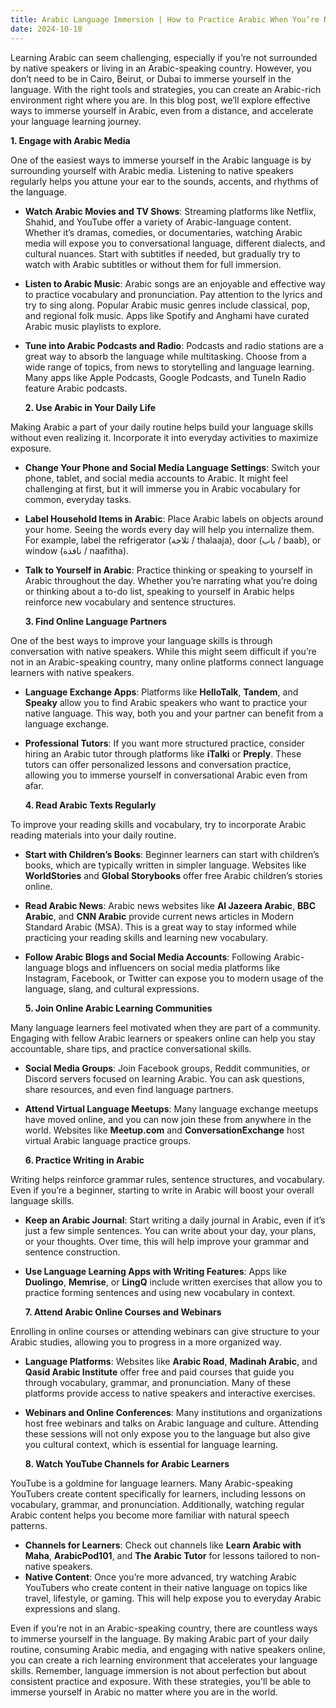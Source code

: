 ```yaml
---
title: Arabic Language Immersion | How to Practice Arabic When You’re Not in an Arabic-Speaking Country
date: 2024-10-18
---
```


Learning Arabic can seem challenging, especially if you’re not surrounded by native speakers or living in an Arabic-speaking country. However, you don’t need to be in Cairo, Beirut, or Dubai to immerse yourself in the language. With the right tools and strategies, you can create an Arabic-rich environment right where you are. In this blog post, we’ll explore effective ways to immerse yourself in Arabic, even from a distance, and accelerate your language learning journey.

**1. Engage with Arabic Media**

One of the easiest ways to immerse yourself in the Arabic language is by surrounding yourself with Arabic media. Listening to native speakers regularly helps you attune your ear to the sounds, accents, and rhythms of the language.

- **Watch Arabic Movies and TV Shows**: Streaming platforms like Netflix, Shahid, and YouTube offer a variety of Arabic-language content. Whether it’s dramas, comedies, or documentaries, watching Arabic media will expose you to conversational language, different dialects, and cultural nuances. Start with subtitles if needed, but gradually try to watch with Arabic subtitles or without them for full immersion.
- **Listen to Arabic Music**: Arabic songs are an enjoyable and effective way to practice vocabulary and pronunciation. Pay attention to the lyrics and try to sing along. Popular Arabic music genres include classical, pop, and regional folk music. Apps like Spotify and Anghami have curated Arabic music playlists to explore.

- **Tune into Arabic Podcasts and Radio**: Podcasts and radio stations are a great way to absorb the language while multitasking. Choose from a wide range of topics, from news to storytelling and language learning. Many apps like Apple Podcasts, Google Podcasts, and TuneIn Radio feature Arabic podcasts.

  **2. Use Arabic in Your Daily Life**

Making Arabic a part of your daily routine helps build your language skills without even realizing it. Incorporate it into everyday activities to maximize exposure.

- **Change Your Phone and Social Media Language Settings**: Switch your phone, tablet, and social media accounts to Arabic. It might feel challenging at first, but it will immerse you in Arabic vocabulary for common, everyday tasks.

- **Label Household Items in Arabic**: Place Arabic labels on objects around your home. Seeing the words every day will help you internalize them. For example, label the refrigerator (ثلاجة / thalaaja), door (باب / baab), or window (نافذة / naafitha).

- **Talk to Yourself in Arabic**: Practice thinking or speaking to yourself in Arabic throughout the day. Whether you’re narrating what you’re doing or thinking about a to-do list, speaking to yourself in Arabic helps reinforce new vocabulary and sentence structures.

  **3. Find Online Language Partners**

One of the best ways to improve your language skills is through conversation with native speakers. While this might seem difficult if you’re not in an Arabic-speaking country, many online platforms connect language learners with native speakers.

- **Language Exchange Apps**: Platforms like **HelloTalk**, **Tandem**, and **Speaky** allow you to find Arabic speakers who want to practice your native language. This way, both you and your partner can benefit from a language exchange.
- **Professional Tutors**: If you want more structured practice, consider hiring an Arabic tutor through platforms like **iTalki** or **Preply**. These tutors can offer personalized lessons and conversation practice, allowing you to immerse yourself in conversational Arabic even from afar.

  **4. Read Arabic Texts Regularly**

To improve your reading skills and vocabulary, try to incorporate Arabic reading materials into your daily routine.

- **Start with Children’s Books**: Beginner learners can start with children’s books, which are typically written in simpler language. Websites like **WorldStories** and **Global Storybooks** offer free Arabic children’s stories online.

- **Read Arabic News**: Arabic news websites like **Al Jazeera Arabic**, **BBC Arabic**, and **CNN Arabic** provide current news articles in Modern Standard Arabic (MSA). This is a great way to stay informed while practicing your reading skills and learning new vocabulary.

- **Follow Arabic Blogs and Social Media Accounts**: Following Arabic-language blogs and influencers on social media platforms like Instagram, Facebook, or Twitter can expose you to modern usage of the language, slang, and cultural expressions.

  **5. Join Online Arabic Learning Communities**

Many language learners feel motivated when they are part of a community. Engaging with fellow Arabic learners or speakers online can help you stay accountable, share tips, and practice conversational skills.

- **Social Media Groups**: Join Facebook groups, Reddit communities, or Discord servers focused on learning Arabic. You can ask questions, share resources, and even find language partners.
- **Attend Virtual Language Meetups**: Many language exchange meetups have moved online, and you can now join these from anywhere in the world. Websites like **Meetup.com** and **ConversationExchange** host virtual Arabic language practice groups.

  **6. Practice Writing in Arabic**

Writing helps reinforce grammar rules, sentence structures, and vocabulary. Even if you’re a beginner, starting to write in Arabic will boost your overall language skills.

- **Keep an Arabic Journal**: Start writing a daily journal in Arabic, even if it’s just a few simple sentences. You can write about your day, your plans, or your thoughts. Over time, this will help improve your grammar and sentence construction.

- **Use Language Learning Apps with Writing Features**: Apps like **Duolingo**, **Memrise**, or **LingQ** include written exercises that allow you to practice forming sentences and using new vocabulary in context.

  **7. Attend Arabic Online Courses and Webinars**

Enrolling in online courses or attending webinars can give structure to your Arabic studies, allowing you to progress in a more organized way.

- **Language Platforms**: Websites like **Arabic Road**, **Madinah Arabic**, and **Qasid Arabic Institute** offer free and paid courses that guide you through vocabulary, grammar, and pronunciation. Many of these platforms provide access to native speakers and interactive exercises.
- **Webinars and Online Conferences**: Many institutions and organizations host free webinars and talks on Arabic language and culture. Attending these sessions will not only expose you to the language but also give you cultural context, which is essential for language learning.

  **8. Watch YouTube Channels for Arabic Learners**

YouTube is a goldmine for language learners. Many Arabic-speaking YouTubers create content specifically for learners, including lessons on vocabulary, grammar, and pronunciation. Additionally, watching regular Arabic content helps you become more familiar with natural speech patterns.

- **Channels for Learners**: Check out channels like **Learn Arabic with Maha**, **ArabicPod101**, and **The Arabic Tutor** for lessons tailored to non-native speakers.
- **Native Content**: Once you’re more advanced, try watching Arabic YouTubers who create content in their native language on topics like travel, lifestyle, or gaming. This will help expose you to everyday Arabic expressions and slang.

Even if you’re not in an Arabic-speaking country, there are countless ways to immerse yourself in the language. By making Arabic part of your daily routine, consuming Arabic media, and engaging with native speakers online, you can create a rich learning environment that accelerates your language skills. Remember, language immersion is not about perfection but about consistent practice and exposure. With these strategies, you'll be able to immerse yourself in Arabic no matter where you are in the world.
